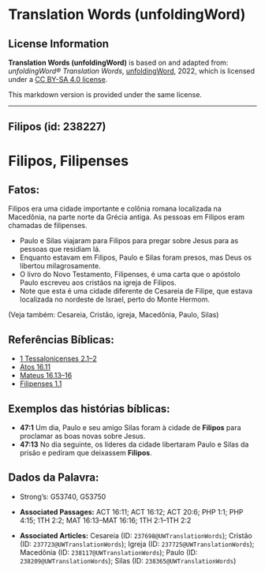 # Translation Words (unfoldingWord)

## License Information

**Translation Words (unfoldingWord)** is based on and adapted from: _unfoldingWord® Translation Words_, [unfoldingWord](https://unfoldingword.org/utw), 2022, which is licensed under a [CC BY-SA 4.0 license](https://creativecommons.org/licenses/by-sa/4.0/legalcode.en).

This markdown version is provided under the same license.



--------------------------------

## Filipos (id: 238227)

Filipos, Filipenses
===================

Fatos:
------

Filipos era uma cidade importante e colônia romana localizada na Macedônia, na parte norte da Grécia antiga. As pessoas em Filipos eram chamadas de filipenses.

* Paulo e Silas viajaram para Filipos para pregar sobre Jesus para as pessoas que residiam lá.
* Enquanto estavam em Filipos, Paulo e Silas foram presos, mas Deus os libertou milagrosamente.
* O livro do Novo Testamento, Filipenses, é uma carta que o apóstolo Paulo escreveu aos cristãos na igreja de Filipos.
* Note que esta é uma cidade diferente de Cesareia de Filipe, que estava localizada no nordeste de Israel, perto do Monte Hermom.

(Veja também: Cesareia, Cristão, igreja, Macedônia, Paulo, Silas)

Referências Bíblicas:
---------------------

* [1 Tessalonicenses 2\.1–2](https://ref.ly/1Thess2:1-1Thess2:2)
* [Atos 16\.11](https://ref.ly/Acts16:11)
* [Mateus 16\.13–16](https://ref.ly/Matt16:13-Matt16:16)
* [Filipenses 1\.1](https://ref.ly/Phil1:1)

Exemplos das histórias bíblicas:
--------------------------------

* **47:1** Um dia, Paulo e seu amigo Silas foram à cidade de **Filipos** para proclamar as boas novas sobre Jesus.
* **47:13** No dia seguinte, os líderes da cidade libertaram Paulo e Silas da prisão e pediram que deixassem **Filipos**.

Dados da Palavra:
-----------------

* Strong’s: G53740, G53750

* **Associated Passages:** ACT 16:11; ACT 16:12; ACT 20:6; PHP 1:1; PHP 4:15; 1TH 2:2; MAT 16:13–MAT 16:16; 1TH 2:1–1TH 2:2
* **Associated Articles:** Cesareia (ID: `237698@UWTranslationWords`); Cristão (ID: `237723@UWTranslationWords`); Igreja (ID: `237725@UWTranslationWords`); Macedônia (ID: `238117@UWTranslationWords`); Paulo (ID: `238209@UWTranslationWords`); Silas (ID: `238365@UWTranslationWords`)

